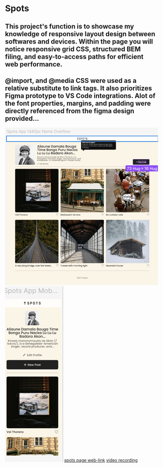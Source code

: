 # Spots

## This project's function is to showcase my knowledge of responsive layout design between softwares and devices. Within the page you will notice responsive grid CSS, structured BEM filing, and easy-to-access paths for efficient web performance.

## @import, and @media CSS were used as a relative substitute to link tags. It also prioritizes Figma prototype to VS Code integrations. Alot of the font properties, margins, and padding were directly referenced from the figma design provided...

![alt text](./images/spots-figma-desktop.png)
![alt text](./images/spots-figma-mobile.png)
[spots page web-link](https://simehale.github.io/se_project_spots/)
[video recording](https://youtu.be/MPubiX4i22I)
